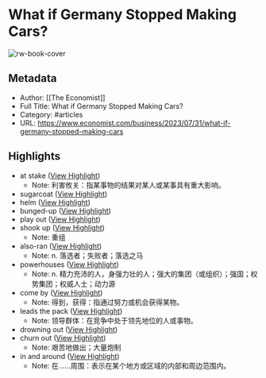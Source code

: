 # What if Germany Stopped Making Cars?

![rw-book-cover](https://www.economist.com/img/b/1280/720/90/media-assets/image/20230805_WBP501.jpg)

## Metadata
- Author: [[The Economist]]
- Full Title: What if Germany Stopped Making Cars?
- Category: #articles
- URL: https://www.economist.com/business/2023/07/31/what-if-germany-stopped-making-cars

## Highlights
- at stake ([View Highlight](https://read.readwise.io/read/01h6qcy464jhe8erqngz09xtcq))
    - Note: 利害攸关：指某事物的结果对某人或某事具有重大影响。
- sugarcoat ([View Highlight](https://read.readwise.io/read/01h6qczeq9vq6e6dpa4t94g5t0))
- helm ([View Highlight](https://read.readwise.io/read/01h6qd0ck504pkxe5k7zxebdn6))
- bunged-up ([View Highlight](https://read.readwise.io/read/01h6qd9m3xmkmq8yywja6hb7wp))
- play out ([View Highlight](https://read.readwise.io/read/01h6qdb1tyak6gh5m75ptrs1vg))
- shook up ([View Highlight](https://read.readwise.io/read/01h6qdfs5v1x99py01qxc3dxns))
    - Note: 重组
- also-ran ([View Highlight](https://read.readwise.io/read/01h6qdgg7eqzk2s5mm5jb494np))
    - Note: n. 落选者；失败者；落选之马
- powerhouses ([View Highlight](https://read.readwise.io/read/01h6qdm62dscneb0wyx2s930qy))
    - Note: n. 精力充沛的人，身强力壮的人；强大的集团（或组织）；强国；权势集团；权威人士；动力源
- come by ([View Highlight](https://read.readwise.io/read/01h6qdnsehsejcy2hm9hx3veec))
    - Note: 得到，获得：指通过努力或机会获得某物。
- leads the pack ([View Highlight](https://read.readwise.io/read/01h6qek16m5prxqqnc6nz1wxa5))
    - Note: 领导群体：在竞争中处于领先地位的人或事物。
- drowning out ([View Highlight](https://read.readwise.io/read/01h6qf3hh8pk5ejbcav0jv1q2j))
- churn out ([View Highlight](https://read.readwise.io/read/01h6qf6fhpqmx8vpy561c8dpsk))
    - Note: 艰苦地做出；大量炮制
- in and around ([View Highlight](https://read.readwise.io/read/01h6qfd5r53qmh5k1my5r8ejqg))
    - Note: 在......周围：表示在某个地方或区域的内部和周边范围内。
